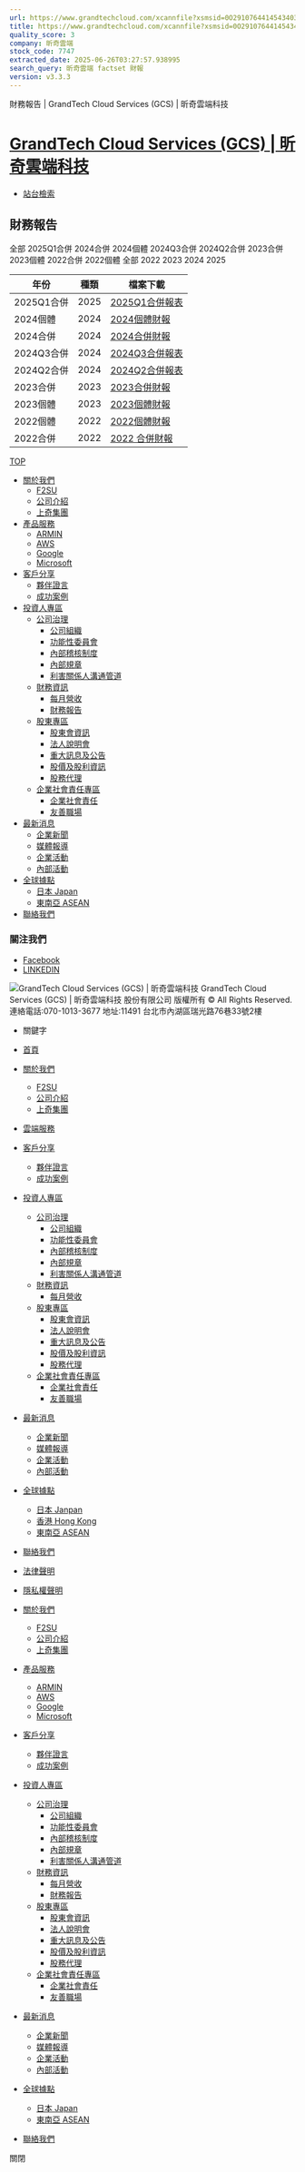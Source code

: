 ```yaml
---
url: https://www.grandtechcloud.com/xcannfile?xsmsid=0O291076441454340321
title: https://www.grandtechcloud.com/xcannfile?xsmsid=0O291076441454340321
quality_score: 3
company: 昕奇雲端
stock_code: 7747
extracted_date: 2025-06-26T03:27:57.938995
search_query: 昕奇雲端 factset 財報
version: v3.3.3
---
```


財務報告 | GrandTech Cloud Services (GCS) | 昕奇雲端科技








# [GrandTech Cloud Services (GCS) | 昕奇雲端科技](http://www.grandtechcloud.com/ "GrandTech Cloud Services (GCS) | 昕奇雲端科技")

* [站台檢索](javascript:void(0) "站台檢索")

## 財務報告

全部
2025Q1合併
2024合併
2024個體
2024Q3合併
2024Q2合併
2023合併
2023個體
2022合併
2022個體
全部
2022
2023
2024
2025

| 年份 | 種類 | 檔案下載 |
| --- | --- | --- |
| 2025Q1合併 | 2025 | [2025Q1合併報表](https://www.grandtechcloud.com/files/file_pool/1/0P146346869252011195/%E6%98%95%E5%A5%87%E7%A7%91%E6%8A%80_114Q1_%E5%90%88%E4%BD%B5%E8%B2%A1%E5%8B%99%E5%A0%B1%E5%91%8A%28%E5%AE%8C%E7%A8%BF%E6%AA%94%E9%9B%BB%E5%AD%90%E6%9B%B8%29.pdf "2025Q1合併報表(pdf) (開新視窗)") |
| 2024個體 | 2024 | [2024個體財報](https://www.grandtechcloud.com/files/file_pool/1/0P143565894766322333/%E6%98%95%E5%A5%87%E7%A7%91%E6%8A%80_113Q4_%E5%80%8B%E9%AB%94_%E5%AE%8C%E7%A8%BF%E6%AA%94-%E9%9B%BB%E5%AD%90%E6%9B%B8.pdf "2024個體財報(pdf) (開新視窗)") |
| 2024合併 | 2024 | [2024合併財報](https://www.grandtechcloud.com/files/file_pool/1/0P143564300408252206/%E6%98%95%E5%A5%87%E7%A7%91%E6%8A%80_113Q4_%E5%90%88%E4%BD%B5_%E5%AE%8C%E7%A8%BF%E6%AA%94-%E9%9B%BB%E5%AD%90%E6%9B%B8.pdf "2024合併財報(pdf) (開新視窗)") |
| 2024Q3合併 | 2024 | [2024Q3合併報表](https://www.grandtechcloud.com/files/file_pool/1/0O330318458994810115/%E6%98%95%E5%A5%87%E7%A7%91%E6%8A%80_113Q3_%E5%90%88%E4%BD%B5_%E5%AE%8C%E7%A8%BF%E6%AA%94_%28%E7%94%A8%E5%8D%B0%E9%9B%BB%E5%AD%90%E6%9B%B8%EF%BC%89%201.pdf "2024Q3合併報表(pdf) (開新視窗)") |
| 2024Q2合併 | 2024 | [2024Q2合併報表](https://www.grandtechcloud.com/files/file_pool/1/0O311625870944090626/113Q2_%E5%90%88%E4%BD%B5%E8%B2%A1%E5%A0%B1_KPMG.pdf "2024Q2合併報表(pdf) (開新視窗)") |
| 2023合併 | 2023 | [2023合併財報](https://www.grandtechcloud.com/files/file_pool/1/0O291280534501122649/112Q4_%E5%90%88%E4%BD%B5_%E5%AE%8C%E7%A8%BF%E6%AA%94-%E9%9B%BB%E5%AD%90%E6%9B%B8.pdf "2023合併財報(pdf) (開新視窗)") |
| 2023個體 | 2023 | [2023個體財報](https://www.grandtechcloud.com/files/file_pool/1/0O291280116793384181/112Q4_%E5%80%8B%E9%AB%94_%E5%AE%8C%E7%A8%BF%E6%AA%94-%E9%9B%BB%E5%AD%90%E6%9B%B8.pdf "2023個體財報(pdf) (開新視窗)") |
| 2022個體 | 2022 | [2022個體財報](https://www.grandtechcloud.com/files/file_pool/1/0O291281354210535134/111Q4_%E5%80%8B%E9%AB%94%28%E9%87%8D%E7%B7%A8%E6%9B%B4%E6%AD%A3%29_%E5%AE%8C%E7%A8%BF%E6%AA%94-%E9%9B%BB%E5%AD%90%E6%9B%B8.pdf "2022個體財報(pdf) (開新視窗)") |
| 2022合併 | 2022 | [2022 合併財報](https://www.grandtechcloud.com/files/file_pool/1/0O291080374619686131/111q4_%E5%90%88%E4%BD%B5%28%E9%87%8D%E7%B7%A8%E6%9B%B4%E6%AD%A3%29_%E5%AE%8C%E7%A8%BF%E6%AA%94-%E9%9B%BB%E5%AD%90%E6%9B%B8.pdf "2022 合併財報(pdf) (開新視窗)") |

[TOP](# "回最上層")

* [關於我們](https://www.grandtechcloud.com/f2su_events?siteid=cht "關於我們")
  + [F2SU](https://www.grandtechcloud.com/f2su_events?siteid=cht "F2SU")
  + [公司介紹](https://www.grandtechcloud.com/about?siteid=cht "公司介紹")
  + [上奇集團](https://www.grandtech.com "上奇集團 (另開視窗顯示)")
* [產品服務](https://www.grandtechcloud.com/cht/xcdoc/cont?xsmsid=0P122503642775247597&sid=0P122648659711077474 "產品服務")
  + [ARMIN](https://www.grandtechcloud.com/cht/xcdoc/cont?xsmsid=0P122503642775247597&sid=0P122648659711077474 "ARMIN")
  + [AWS](https://www.grandtechcloud.com/cht/xcdoc/cont?xsmsid=0P122650365337843499&sid=0P122650888417166461 "AWS")
  + [Google](https://www.grandtechcloud.com/xcdoc?xsmsid=0P120630145872115148 "Google")
  + [Microsoft](https://www.grandtechcloud.com/xcdoc?xsmsid=0P122611464490812079 "Microsoft")
* [客戶分享](https://www.grandtechcloud.com/xcdoc?xsmsid=0P049525601297382138 "客戶分享")
  + [夥伴證言](https://www.grandtechcloud.com/xcdoc?xsmsid=0P049525601297382138 "夥伴證言")
  + [成功案例](https://www.grandtechcloud.com/xcdoc?xsmsid=0J178110222811657139 "成功案例")
* [投資人專區](https://www.grandtechcloud.com/investors_organizational?siteid=cht "投資人專區")
  + [公司治理](https://www.grandtechcloud.com/investors_organizational?siteid=cht "公司治理")
    - [公司組織](https://www.grandtechcloud.com/investors_organizational?siteid=cht "公司組織")
    - [功能性委員會](https://www.grandtechcloud.com/investors_directors?siteid=cht "功能性委員會")
    - [內部稽核制度](https://www.grandtechcloud.com/investors_internal_audit?siteid=cht "內部稽核制度")
    - [內部規章](https://www.grandtechcloud.com/investors_internal_policies?siteid=cht "內部規章")
    - [利害關係人溝通管道](https://www.grandtechcloud.com/investors_communication?siteid=cht "利害關係人溝通管道")
  + [財務資訊](https://www.grandtechcloud.com/investors_monthly?siteid=cht "財務資訊")
    - [每月營收](https://www.grandtechcloud.com/investors_monthly?siteid=cht "每月營收")
    - [財務報告](https://www.grandtechcloud.com/xcannfile?xsmsid=0O291076441454340321 "財務報告")
  + [股東專區](https://www.grandtechcloud.com/investors_meeting?siteid=cht "股東專區")
    - [股東會資訊](https://www.grandtechcloud.com/investors_meeting?siteid=cht "股東會資訊")
    - [法人說明會](https://www.grandtechcloud.com/investors_conference?siteid=cht "法人說明會")
    - [重大訊息及公告](https://www.grandtechcloud.com/notice?siteid=cht "重大訊息及公告")
    - [股價及股利資訊](https://www.grandtechcloud.com/stock?siteid=cht "股價及股利資訊")
    - [股務代理](https://www.grandtechcloud.com/investors_agent?siteid=cht "股務代理")
  + [企業社會責任專區](https://www.grandtechcloud.com/investors_csr?siteid=cht "企業社會責任專區")
    - [企業社會責任](https://www.grandtechcloud.com/investors_csr?siteid=cht "企業社會責任")
    - [友善職場](https://www.grandtechcloud.com/staff?siteid=cht "友善職場")
* [最新消息](https://www.grandtechcloud.com/news?siteid=cht "最新消息")
  + [企業新聞](https://www.grandtechcloud.com/news?siteid=cht "企業新聞")
  + [媒體報導](https://www.grandtechcloud.com/media?siteid=cht "媒體報導")
  + [企業活動](https://www.grandtechcloud.com/xcdoc?xsmsid=0P072683870774151742 "企業活動")
  + [內部活動](https://www.grandtechcloud.com/xcdoc?xsmsid=0P066430514160844054 "內部活動")
* [全球據點](https://www.grandtechcloud.com/jp "全球據點")
  + [日本 Japan](https://www.grandtechcloud.com/jp "日本 Japan (另開視窗顯示)")
  + [東南亞 ASEAN](https://asean.grandtechcloud.com/home "東南亞 ASEAN (另開視窗顯示)")
* [聯絡我們](https://www.grandtechcloud.com/contactus?siteid=cht "聯絡我們")

### 關注我們

* [Facebook](https://www.facebook.com/grandtechcloud/?locale=zh_TW "Facebook")
* [LINKEDIN](https://www.linkedin.com/company/grandtechcloud/?viewAsMember=true "LINKEDIN")

![GrandTech Cloud Services (GCS) | 昕奇雲端科技](https://www.grandtechcloud.com/files/file_pool/1/0j175358575908368005/footer_logo.png)
GrandTech Cloud Services (GCS) | 昕奇雲端科技 股份有限公司 版權所有 ©
All Rights Reserved.  
連絡電話:070-1013-3677
地址:11491 台北市內湖區瑞光路76巷33號2樓

* 關鍵字
* [首頁](http://www.grandtechcloud.com/ "首頁")
* [關於我們](https://www.grandtechcloud.com/f2su_events?siteid=cht "關於我們")
  + [F2SU](https://www.grandtechcloud.com/f2su_events?siteid=cht "F2SU")
  + [公司介紹](https://www.grandtechcloud.com/about?siteid=cht "公司介紹")
  + [上奇集團](http://www.grandtech.com "上奇集團 (另開視窗顯示)")
* [雲端服務](https://www.grandtechcloud.com/cloudservices?siteid=cht "雲端服務")
* [客戶分享](https://www.grandtechcloud.com/testimonial?siteid=cht "客戶分享")
  + [夥伴證言](https://www.grandtechcloud.com/testimonial?siteid=cht "夥伴證言")
  + [成功案例](https://www.grandtechcloud.com/cases?siteid=cht "成功案例")
* [投資人專區](https://www.grandtechcloud.com/investors_organizational?siteid=cht "投資人專區")
  + [公司治理](https://www.grandtechcloud.com/investors_organizational?siteid=cht "公司治理")
    - [公司組織](https://www.grandtechcloud.com/investors_organizational?siteid=cht "公司組織")
    - [功能性委員會](https://www.grandtechcloud.com/investors_directors?siteid=cht "功能性委員會")
    - [內部稽核制度](https://www.grandtechcloud.com/investors_internal_audit?siteid=cht "內部稽核制度")
    - [內部規章](https://www.grandtechcloud.com/investors_internal_policies?siteid=cht "內部規章")
    - [利害關係人溝通管道](https://www.grandtechcloud.com/investors_communication?siteid=cht "利害關係人溝通管道")
  + [財務資訊](https://www.grandtechcloud.com/investors_monthly?siteid=cht "財務資訊")
    - [每月營收](https://www.grandtechcloud.com/investors_monthly?siteid=cht "每月營收")
  + [股東專區](https://www.grandtechcloud.com/investors_meeting?siteid=cht "股東專區")
    - [股東會資訊](https://www.grandtechcloud.com/investors_meeting?siteid=cht "股東會資訊")
    - [法人說明會](https://www.grandtechcloud.com/investors_conference?siteid=cht "法人說明會")
    - [重大訊息及公告](https://www.grandtechcloud.com/notice?siteid=cht "重大訊息及公告")
    - [股價及股利資訊](https://www.grandtechcloud.com/stock?siteid=cht "股價及股利資訊")
    - [股務代理](https://www.grandtechcloud.com/investors_agent?siteid=cht "股務代理")
  + [企業社會責任專區](https://www.grandtechcloud.com/investors_csr?siteid=cht "企業社會責任專區")
    - [企業社會責任](https://www.grandtechcloud.com/investors_csr?siteid=cht "企業社會責任")
    - [友善職場](https://www.grandtechcloud.com/staff?siteid=cht "友善職場")
* [最新消息](https://www.grandtechcloud.com/news?siteid=cht "最新消息")
  + [企業新聞](https://www.grandtechcloud.com/news?siteid=cht "企業新聞")
  + [媒體報導](https://www.grandtechcloud.com/media?siteid=cht "媒體報導")
  + [企業活動](https://www.grandtechcloud.com/xcdoc?xsmsid=0P072683870774151742 "企業活動")
  + [內部活動](https://www.grandtechcloud.com/xcdoc?xsmsid=0P066430514160844054 "內部活動")
* [全球據點](https://www.grandtechcloud.com/jp "全球據點")
  + [日本 Janpan](https://www.grandtechcloud.com/jp "日本 Janpan (另開視窗顯示)")
  + [香港 Hong Kong](https://grandtechcloud.com.hk "香港 Hong Kong (另開視窗顯示)")
  + [東南亞 ASEAN](https://asean.grandtechcloud.com/home "東南亞 ASEAN (另開視窗顯示)")
* [聯絡我們](https://www.grandtechcloud.com/contactus?siteid=cht "聯絡我們")
* [法律聲明](https://www.grandtechcloud.com/privacynotice?siteid=cht "法律聲明")
* [隱私權聲明](https://www.grandtechcloud.com/privacy?siteid=cht "隱私權聲明")

* [關於我們](https://www.grandtechcloud.com/f2su_events?siteid=cht "關於我們")
  + [F2SU](https://www.grandtechcloud.com/f2su_events?siteid=cht "F2SU")
  + [公司介紹](https://www.grandtechcloud.com/about?siteid=cht "公司介紹")
  + [上奇集團](https://www.grandtech.com "上奇集團 (另開視窗顯示)")
* [產品服務](https://www.grandtechcloud.com/cht/xcdoc/cont?xsmsid=0P122503642775247597&sid=0P122648659711077474 "產品服務")
  + [ARMIN](https://www.grandtechcloud.com/cht/xcdoc/cont?xsmsid=0P122503642775247597&sid=0P122648659711077474 "ARMIN")
  + [AWS](https://www.grandtechcloud.com/cht/xcdoc/cont?xsmsid=0P122650365337843499&sid=0P122650888417166461 "AWS")
  + [Google](https://www.grandtechcloud.com/xcdoc?xsmsid=0P120630145872115148 "Google")
  + [Microsoft](https://www.grandtechcloud.com/xcdoc?xsmsid=0P122611464490812079 "Microsoft")
* [客戶分享](https://www.grandtechcloud.com/xcdoc?xsmsid=0P049525601297382138 "客戶分享")
  + [夥伴證言](https://www.grandtechcloud.com/xcdoc?xsmsid=0P049525601297382138 "夥伴證言")
  + [成功案例](https://www.grandtechcloud.com/xcdoc?xsmsid=0J178110222811657139 "成功案例")
* [投資人專區](https://www.grandtechcloud.com/investors_organizational?siteid=cht "投資人專區")
  + [公司治理](https://www.grandtechcloud.com/investors_organizational?siteid=cht "公司治理")
    - [公司組織](https://www.grandtechcloud.com/investors_organizational?siteid=cht "公司組織")
    - [功能性委員會](https://www.grandtechcloud.com/investors_directors?siteid=cht "功能性委員會")
    - [內部稽核制度](https://www.grandtechcloud.com/investors_internal_audit?siteid=cht "內部稽核制度")
    - [內部規章](https://www.grandtechcloud.com/investors_internal_policies?siteid=cht "內部規章")
    - [利害關係人溝通管道](https://www.grandtechcloud.com/investors_communication?siteid=cht "利害關係人溝通管道")
  + [財務資訊](https://www.grandtechcloud.com/investors_monthly?siteid=cht "財務資訊")
    - [每月營收](https://www.grandtechcloud.com/investors_monthly?siteid=cht "每月營收")
    - [財務報告](https://www.grandtechcloud.com/xcannfile?xsmsid=0O291076441454340321 "財務報告")
  + [股東專區](https://www.grandtechcloud.com/investors_meeting?siteid=cht "股東專區")
    - [股東會資訊](https://www.grandtechcloud.com/investors_meeting?siteid=cht "股東會資訊")
    - [法人說明會](https://www.grandtechcloud.com/investors_conference?siteid=cht "法人說明會")
    - [重大訊息及公告](https://www.grandtechcloud.com/notice?siteid=cht "重大訊息及公告")
    - [股價及股利資訊](https://www.grandtechcloud.com/stock?siteid=cht "股價及股利資訊")
    - [股務代理](https://www.grandtechcloud.com/investors_agent?siteid=cht "股務代理")
  + [企業社會責任專區](https://www.grandtechcloud.com/investors_csr?siteid=cht "企業社會責任專區")
    - [企業社會責任](https://www.grandtechcloud.com/investors_csr?siteid=cht "企業社會責任")
    - [友善職場](https://www.grandtechcloud.com/staff?siteid=cht "友善職場")
* [最新消息](https://www.grandtechcloud.com/news?siteid=cht "最新消息")
  + [企業新聞](https://www.grandtechcloud.com/news?siteid=cht "企業新聞")
  + [媒體報導](https://www.grandtechcloud.com/media?siteid=cht "媒體報導")
  + [企業活動](https://www.grandtechcloud.com/xcdoc?xsmsid=0P072683870774151742 "企業活動")
  + [內部活動](https://www.grandtechcloud.com/xcdoc?xsmsid=0P066430514160844054 "內部活動")
* [全球據點](https://www.grandtechcloud.com/jp "全球據點")
  + [日本 Japan](https://www.grandtechcloud.com/jp "日本 Japan (另開視窗顯示)")
  + [東南亞 ASEAN](https://asean.grandtechcloud.com/home "東南亞 ASEAN (另開視窗顯示)")
* [聯絡我們](https://www.grandtechcloud.com/contactus?siteid=cht "聯絡我們")

關閉
